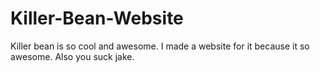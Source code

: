# Killer-Bean-Website
Killer bean is so cool and awesome. I made a website for it because it so awesome. Also you suck jake.
